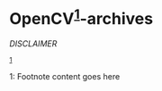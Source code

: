 # OpenCV<sup>[1](#myfootnote1)</sup>-archives

*DISCLAIMER*

<sup>[1](#myfootnote1)</sup>

<a name="myfootnote1">1</a>: Footnote content goes here

